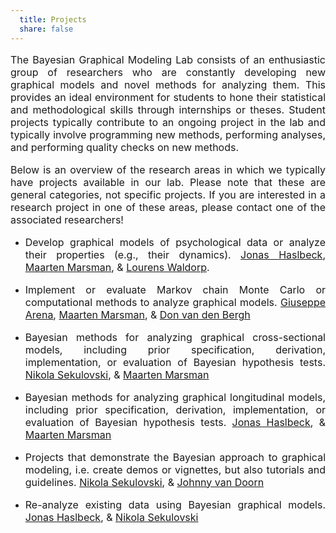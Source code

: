 ```yaml
---
  title: Projects
  share: false
---
```


<p style="font-size:medium;text-align:justify">The Bayesian Graphical Modeling Lab consists of an enthusiastic group of researchers who are constantly developing new graphical models and novel methods for analyzing them. This provides an ideal environment for students to hone their statistical and methodological skills through internships or theses. Student projects typically contribute to an ongoing project in the lab and typically involve programming new methods, performing analyses, and performing quality checks on new methods.</p>

<p style="font-size:medium;text-align:justify">Below is an overview of the research areas in which we typically have projects available in our lab. Please note that these are general categories, not specific projects. If you are interested in a research project in one of these areas, please contact one of the associated researchers!</p>

- <p style="font-size:medium;text-align:justify">Develop graphical models of psychological data or analyze their properties (e.g., their dynamics). <a href="https://bayesiangraphicalmodeling.com/author/jonas-haslbeck/">Jonas Haslbeck</a>, <a href="https://bayesiangraphicalmodeling.com/author/maarten-marsman/">Maarten Marsman</a>, & <a href="https://bayesiangraphicalmodeling.com/author/lourens-waldorp/">Lourens Waldorp</a>.</p>

- <p style="font-size:medium;text-align:justify">Implement or evaluate Markov chain Monte Carlo or computational methods to analyze graphical models. <a href="https://bayesiangraphicalmodeling.com/author/giuseppe-arena/">Giuseppe Arena</a>, <a href="https://bayesiangraphicalmodeling.com/author/maarten-marsman/">Maarten Marsman</a>, & <a href="https://bayesiangraphicalmodeling.com/author/Don-van-den-Bergh/">Don van den Bergh</a></p>

- <p style="font-size:medium;text-align:justify">Bayesian methods for analyzing graphical cross-sectional models, including prior specification, derivation, implementation, or evaluation of Bayesian hypothesis tests. <a href="https://bayesiangraphicalmodeling.com/author/nikola-sekulovski/">Nikola Sekulovski</a>, & <a href="https://bayesiangraphicalmodeling.com/author/maarten-marsman/">Maarten Marsman</a></p>

- <p style="font-size:medium;text-align:justify">Bayesian methods for analyzing graphical longitudinal models, including prior specification, derivation, implementation, or evaluation of Bayesian hypothesis tests. <a href="https://bayesiangraphicalmodeling.com/author/jonas-haslbeck/">Jonas Haslbeck</a>, & <a href="https://bayesiangraphicalmodeling.com/author/maarten-marsman/">Maarten Marsman</a></p>

- <p style="font-size:medium;text-align:justify">Projects that demonstrate the Bayesian approach to graphical modeling, i.e. create demos or vignettes, but also tutorials and guidelines. <a href="https://bayesiangraphicalmodeling.com/author/nikola-sekulovski/">Nikola Sekulovski</a>, & <a href="https://bayesiangraphicalmodeling.com/author/johnny-van-doorn/">Johnny van Doorn</a></p>

- <p style="font-size:medium;text-align:justify">Re-analyze existing data using Bayesian graphical models. <a href="https://bayesiangraphicalmodeling.com/author/jonas-haslbeck/">Jonas Haslbeck</a>, & <a href="https://bayesiangraphicalmodeling.com/author/nikola-sekulovski/">Nikola Sekulovski</a></p>



